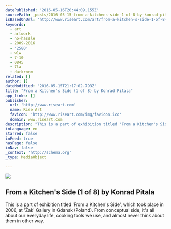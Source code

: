 ```yaml
---
datePublished: '2016-05-16T20:44:09.155Z'
sourcePath: _posts/2016-05-15-from-a-kitchens-side-1-of-8-by-konrad-pitala.md
isBasedOnUrl: 'http://www.riseart.com/art/from-a-kitchen-s-side-1-of-8-by-konrad-pitala'
keywords:
  - art
  - artwork
  - no-hassle
  - 2009-2016
  - '2580'
  - w1w
  - 7-10
  - 0845
  - 7la
  - darkroom
related: []
author: []
dateModified: '2016-05-15T21:17:02.793Z'
title: "From a Kitchen's Side (1 of 8) by Konrad Pitala"
app_links: []
publisher:
  url: 'http://www.riseart.com'
  name: Rise Art
  favicon: 'http://www.riseart.com/img/favicon.ico'
  domain: www.riseart.com
description: "This is a part of exhibition titled 'From a Kitchen's Side', which took place in 2006, at 'Żak' Gallery in Gdansk (Poland). From conceptual side, it's all about our everyday life, cooking tools we use, and almost never think about them in other way."
inLanguage: en
starred: false
inFeed: true
hasPage: false
inNav: false
_context: 'http://schema.org'
_type: MediaObject

---
```

<article style=""><img src="https://the-grid-user-content.s3-us-west-2.amazonaws.com/c8ae7106-cda9-4c94-ad24-c827757d79b8.png" /><h1>From a Kitchen's Side (1 of 8) by Konrad Pitala</h1><p>This is a part of exhibition titled 'From a Kitchen's Side', which took place in 2006, at 'Żak' Gallery in Gdansk (Poland). From conceptual side, it's all about our everyday life, cooking tools we use, and almost never think about them in other way.</p></article>